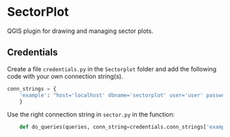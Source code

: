 # SectorPlot

QGIS plugin for drawing and managing sector plots.

## Credentials

Create a file `credentials.py` in the `Sectorplot` folder and add the following code with your own connection string(s).

```python
conn_strings = {
    'example': "host='localhost' dbname='sectorplot' user='user' password='secret'",
    }
```
Use the right connection string in `sector.py` in the function: 

```python
    def do_queries(queries, conn_string=credentials.conn_strings['example']):
```
